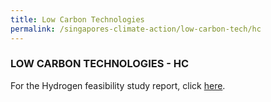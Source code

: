 ```yaml
---
title: Low Carbon Technologies
permalink: /singapores-climate-action/low-carbon-tech/hc
---
```


### LOW CARBON TECHNOLOGIES - HC

For the Hydrogen feasibility study report, click [<a href="/docs/default-source/default-document-library/hydrogen-study-report.pdf" target="_blank">here</a>](/docs/default-source/default-document-library/hydrogen-study-report.pdf).


